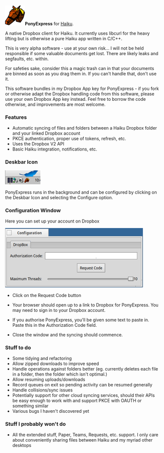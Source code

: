 ![Pony Express Icon](images/pony_express_icon_64.png)**PonyExpress** for [Haiku](https://www.haiku-os.org/).

A native Dropbox client for Haiku.  It currently uses libcurl for the heavy lifting but is otherwise a pure Haiku app written in C/C++.

This is very alpha software - use at your own risk...  I will not be held responsible if some valuable documents get lost.  There are likely leaks and segfaults, etc. within.

For safeties sake, consider this a magic trash can in that your documents are binned as soon as you drag them in.  If you can't handle that, don't use it.

This software bundles in my Dropbox App key for PonyExpress - if you fork or otherwise adapt the Dropbox handling code from this software, please use your own Dropbox App key instead.  Feel free to borrow the code otherwise, and improvements are most welcome.

### Features

* Automatic syncing of files and folders between a Haiku Dropbox folder and your linked Dropbox account
* PKCE authentication, proper use of tokens, refresh, etc.
* Uses the Dropbox V2 API
* Basic Haiku integration, notifications, etc.

### Deskbar Icon

![Screenshot](images/deskbar_icon.png)

PonyExpress runs in the background and can be configured by clicking on the Deskbar Icon and selecting the Configure option.

### Configuration Window

Here you can set up your account on Dropbox

![Screenshot](images/configuration_window.png)

- Click on the Request Code button

- Your browser should open up to a link to Dropbox for PonyExpress.  You may need to sign in to your Dropbox account.

- If you authorise PonyExpress, you'll be given some text to paste in.  Paste this in the Authorization Code field.

- Close the window and the syncing should commence.

### Stuff to do
- Some tidying and refactoring
- Allow zipped downloads to improve speed
- Handle operations against folders better (eg. currently deletes each file in a folder, then the folder which isn't optimal.)
- Allow resuming uploads/downloads
- Record queues on exit so pending activity can be resumed generally
- Handle collisions/sync issues
- Potentially support for other cloud syncing services, should their APIs be easy enough to work with and support PKCE with OAUTH or something similar
- Various bugs I haven't discovered yet

### Stuff I probably won't do
- All the extended stuff, Paper, Teams, Requests, etc. support.  I only care about conveniently sharing files between Haiku and my myriad other desktops

